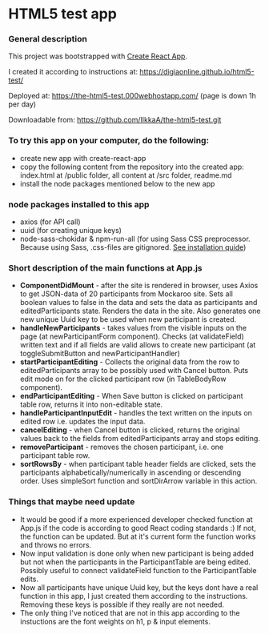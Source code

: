 # HTML5 test app

### General description
This project was bootstrapped with [Create React App](https://github.com/facebookincubator/create-react-app).

I created it according to instructions at: https://digiaonline.github.io/html5-test/

Deployed at: https://the-html5-test.000webhostapp.com/ (page is down 1h per day)

Downloadable from: https://github.com/IlkkaA/the-html5-test.git

### To try this app on your computer, do the following:

* create new app with create-react-app
* copy the following content from the repository into the created app: index.html at /public folder, all content at /src folder, readme.md
* install the node packages mentioned below to the new app

### node packages installed to this app

* axios (for API call)
* uuid (for creating unique keys)
* node-sass-chokidar & npm-run-all (for using Sass CSS preprocessor. Because using Sass, .css-files are gitignored. [See installation quide](https://github.com/facebook/create-react-app/blob/master/packages/react-scripts/template/README.md#adding-a-css-preprocessor-sass-less-etc))

### Short description of the main functions at App.js

* **ComponentDidMount** - after the site is rendered in browser, uses Axios to get JSON-data of 20 participants from Mockaroo site. Sets all boolean values to false in the data and sets the data as participants and editedParticipants state. Renders the data in the site. Also generates one new unique Uuid key to be used when new participant is created.
* **handleNewParticipants** - takes values from the visible inputs on the page (at newParticipantForm component). Checks (at validateField) written text and if all fields are valid allows to create new participant (at toggleSubmitButton and newParticipantHandler)
* **startParticipantEditing** - Collects the original data from the row to editedParticipants array to be possibly used with Cancel button. Puts edit mode on for the clicked participant row (in TableBodyRow component).
* **endParticipantEditing** - When Save button is clicked on participant table row, returns it into non-editable state.
* **handleParticipantInputEdit** - handles the text written on the inputs on edited row i.e. updates the input data.
* **cancelEditing** - when Cancel button is clicked, returns the original values back to the fields from editedParticipants array and stops editing.
* **removeParticipant** - removes the chosen participant, i.e. one participant table row.
* **sortRowsBy** - when participant table header fields are clicked, sets the participants  alphabetically/numerically in ascending or descending order. Uses simpleSort function and sortDirArrow variable in this action.

### Things that maybe need update
* It would be good if a more experienced developer checked function at App.js if the code is according to good React coding standards :) If not, the function can be updated. But at it's current form the function works and throws no errors.
* Now input validation is done only when new participant is being added but not when the participants in the ParticipantTable are being edited. Possibly useful to connect validateField function to the ParticipantTable edits.
* Now all participants have unique Uuid key, but the keys dont have a real function in this app, I just created them according to the instructions. Removing these keys is possible if they really are not needed.
* The only thing I've noticed that are not in this app according to the instuctions are the font weights on h1, p & input elements.
